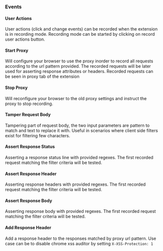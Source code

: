 ### Events

#### User Actions

User actions (click and change events) can be recorded when the extension is in recording mode. Recording mode can be started by
clicking on record user actions button.

#### Start Proxy

Will configure your browser to use the proxy inorder to record all requests according to the url pattern provided. The
recorded requests will be later used for asserting response attributes or headers. Recorded requests can be seen in proxy tab of the
extension

#### Stop Proxy

Will reconfigure your browser to the old proxy settings and instruct the proxy to stop recording.

#### Tamper Request Body

Tampering part of request body, the two input parameters are pattern to match and text to replace it with. Useful in scenarios where
client side filters exist for filtering few characters.

#### Assert Response Status

Asserting a response status line with provided regexes. The first recorded request matching the filter criteria will be tested.

#### Assert Response Header

Asserting response headers with provided regexes. The first recorded request matching the filter criteria will be tested.

#### Assert Response Body

Asserting response body with provided regexes. The first recorded request matching the filter criteria will be tested.

#### Add Response Header

Add a response header to the responses matched by proxy url pattern. Use case can be to disable chrome xss auditor by setting
`X-XSS-Protection: 1`
